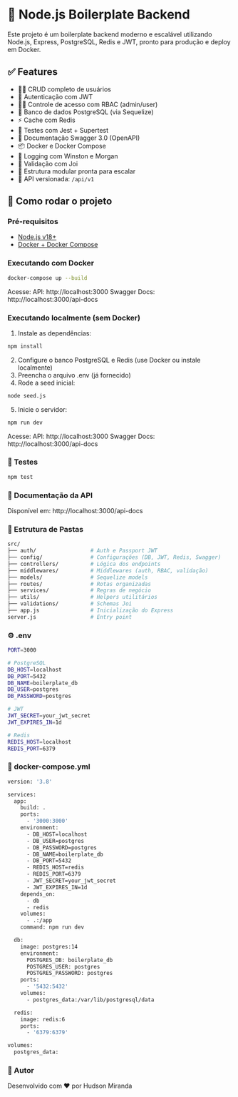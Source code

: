 # 🚀 Node.js Boilerplate Backend

Este projeto é um boilerplate backend moderno e escalável utilizando Node.js, Express, PostgreSQL, Redis e JWT, pronto para produção e deploy em Docker.

## ✅ Features

- 🧑‍💼 CRUD completo de usuários
- 🔐 Autenticação com JWT
- 👮‍♂️ Controle de acesso com RBAC (admin/user)
- 🐘 Banco de dados PostgreSQL (via Sequelize)
- ⚡ Cache com Redis
- 🧪 Testes com Jest + Supertest
- 📑 Documentação Swagger 3.0 (OpenAPI)
- 📦 Docker e Docker Compose
- 🧰 Logging com Winston e Morgan
- 🔎 Validação com Joi
- 📁 Estrutura modular pronta para escalar
- 🔄 API versionada: `/api/v1`

## 🚀 Como rodar o projeto

### Pré-requisitos

- [Node.js v18+](https://nodejs.org/)
- [Docker + Docker Compose](https://docs.docker.com/get-docker/)

### Executando com Docker

```bash
docker-compose up --build
```

Acesse:
API: http://localhost:3000
Swagger Docs: http://localhost:3000/api-docs

### Executando localmente (sem Docker)

1. Instale as dependências:
```bash
npm install
```
2. Configure o banco PostgreSQL e Redis (use Docker ou instale localmente)
3. Preencha o arquivo .env (já fornecido)
4. Rode a seed inicial:
```bash
node seed.js
```
5. Inicie o servidor:
```bash
npm run dev
```

Acesse:
API: http://localhost:3000
Swagger Docs: http://localhost:3000/api-docs

### 🧪 Testes

```bash
npm test
```

### 📑 Documentação da API

Disponível em: http://localhost:3000/api-docs

### 📁 Estrutura de Pastas

```bash
src/
├── auth/                 # Auth e Passport JWT
├── config/               # Configurações (DB, JWT, Redis, Swagger)
├── controllers/          # Lógica dos endpoints
├── middlewares/          # Middlewares (auth, RBAC, validação)
├── models/               # Sequelize models
├── routes/               # Rotas organizadas
├── services/             # Regras de negócio
├── utils/                # Helpers utilitários
├── validations/          # Schemas Joi
├── app.js                # Inicialização do Express
server.js                 # Entry point
```

### ⚙️ .env

```bash
PORT=3000

# PostgreSQL
DB_HOST=localhost
DB_PORT=5432
DB_NAME=boilerplate_db
DB_USER=postgres
DB_PASSWORD=postgres

# JWT
JWT_SECRET=your_jwt_secret
JWT_EXPIRES_IN=1d

# Redis
REDIS_HOST=localhost
REDIS_PORT=6379
```

### 🐋 docker-compose.yml

```bash
version: '3.8'

services:
  app:
    build: .
    ports:
      - '3000:3000'
    environment:
      - DB_HOST=localhost
      - DB_USER=postgres
      - DB_PASSWORD=postgres
      - DB_NAME=boilerplate_db
      - DB_PORT=5432
      - REDIS_HOST=redis
      - REDIS_PORT=6379
      - JWT_SECRET=your_jwt_secret
      - JWT_EXPIRES_IN=1d
    depends_on:
      - db
      - redis
    volumes:
      - .:/app
    command: npm run dev

  db:
    image: postgres:14
    environment:
      POSTGRES_DB: boilerplate_db
      POSTGRES_USER: postgres
      POSTGRES_PASSWORD: postgres
    ports:
      - '5432:5432'
    volumes:
      - postgres_data:/var/lib/postgresql/data

  redis:
    image: redis:6
    ports:
      - '6379:6379'

volumes:
  postgres_data:
```

### 👥 Autor

Desenvolvido com ❤️ por Hudson Miranda
